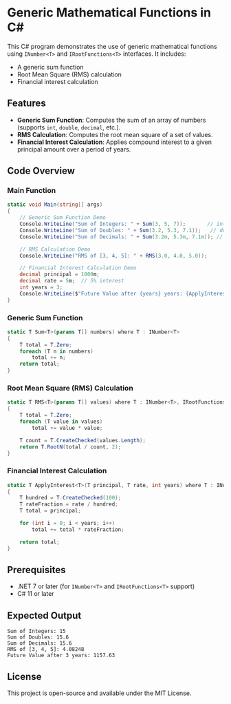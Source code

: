 # Generic Mathematical Functions in C#

This C# program demonstrates the use of generic mathematical functions using `INumber<T>` and `IRootFunctions<T>` interfaces. It includes:
- A generic sum function
- Root Mean Square (RMS) calculation
- Financial interest calculation

## Features
- **Generic Sum Function**: Computes the sum of an array of numbers (supports `int`, `double`, `decimal`, etc.).
- **RMS Calculation**: Computes the root mean square of a set of values.
- **Financial Interest Calculation**: Applies compound interest to a given principal amount over a period of years.

## Code Overview
### Main Function
```csharp
static void Main(string[] args)
{
    // Generic Sum Function Demo
    Console.WriteLine("Sum of Integers: " + Sum(3, 5, 7));       // int
    Console.WriteLine("Sum of Doubles: " + Sum(3.2, 5.3, 7.1));   // double
    Console.WriteLine("Sum of Decimals: " + Sum(3.2m, 5.3m, 7.1m)); // decimal

    // RMS Calculation Demo
    Console.WriteLine("RMS of [3, 4, 5]: " + RMS(3.0, 4.0, 5.0));

    // Financial Interest Calculation Demo
    decimal principal = 1000m;
    decimal rate = 5m;  // 5% interest
    int years = 3;
    Console.WriteLine($"Future Value after {years} years: {ApplyInterest(principal, rate, years)}");
}
```

### Generic Sum Function
```csharp
static T Sum<T>(params T[] numbers) where T : INumber<T>
{
    T total = T.Zero;
    foreach (T n in numbers)
        total += n;
    return total;
}
```

### Root Mean Square (RMS) Calculation
```csharp
static T RMS<T>(params T[] values) where T : INumber<T>, IRootFunctions<T>
{
    T total = T.Zero;
    foreach (T value in values)
        total += value * value;

    T count = T.CreateChecked(values.Length);
    return T.RootN(total / count, 2);
}
```

### Financial Interest Calculation
```csharp
static T ApplyInterest<T>(T principal, T rate, int years) where T : INumber<T>
{
    T hundred = T.CreateChecked(100);
    T rateFraction = rate / hundred;
    T total = principal;

    for (int i = 0; i < years; i++)
        total += total * rateFraction;

    return total;
}
```

## Prerequisites
- .NET 7 or later (for `INumber<T>` and `IRootFunctions<T>` support)
- C# 11 or later

## Expected Output
```
Sum of Integers: 15
Sum of Doubles: 15.6
Sum of Decimals: 15.6
RMS of [3, 4, 5]: 4.08248
Future Value after 3 years: 1157.63
```

## License
This project is open-source and available under the MIT License.

